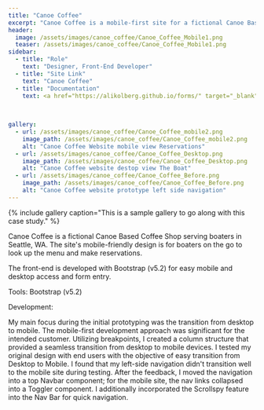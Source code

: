 ```yaml
---
title: "Canoe Coffee"
excerpt: "Canoe Coffee is a mobile-first site for a fictional Canoe Based Coffee Shop serving boaters in Seattle, WA."
header:
  image: /assets/images/canoe_coffee/Canoe_Coffee_Mobile1.png
  teaser: /assets/images/canoe_coffee/Canoe_Coffee_Mobile1.png
sidebar:
  - title: "Role"
    text: "Designer, Front-End Developer"
  - title: "Site Link"
    text: "Canoe Coffee"
  - title: "Documentation"
    text: <a href="https://alikolberg.github.io/forms/" target="_blank" > Github Repository
    
  

gallery:
  - url: /assets/images/canoe_coffee/Canoe_Coffee_mobile2.png
    image_path: /assets/images/canoe_coffee/Canoe_Coffee_mobile2.png
    alt: "Canoe Coffee Website mobile view Reservations"
  - url: /assets/images/canoe_coffee/Canoe_Coffee_Desktop.png
    image_path: /assets/images/canoe_coffee/Canoe_Coffee_Desktop.png
    alt: "Canoe Coffee website destop view The Boat"
  - url: /assets/images/canoe_coffee/Canoe_Coffee_Before.png
    image_path: /assets/images/canoe_coffee/Canoe_Coffee_Before.png
    alt: "Canoe Coffee website prototype left side navigation"
---
```



{% include gallery caption="This is a sample gallery to go along with this case study." %}

Canoe Coffee is a fictional Canoe Based Coffee Shop serving boaters in Seattle, WA. The site's mobile-friendly design is for boaters on the go to look up the menu and make reservations.

The front-end is developed with Bootstrap (v5.2) for easy mobile and desktop access and form entry. 

Tools:
    Bootstrap (v5.2)

Development:

My main focus during the initial prototyping was the transition from desktop to mobile. The mobile-first development approach was significant for the intended customer. Utilizing breakpoints, I created a column structure that provided a seamless transition from desktop to mobile devices. I tested my original design with end users with the objective of easy transition from Desktop to Mobile. I found that my left-side navigation didn't transition well to the mobile site during testing. After the feedback, I moved the navigation into a top Navbar component; for the mobile site, the nav links collapsed into a Toggler component. I additionally incorporated the Scrollspy feature into the Nav Bar for quick navigation. 

